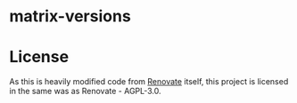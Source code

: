 # matrix-versions

# License

As this is heavily modified code from [Renovate](https://github.com/renovatebot/renovate) itself, this project is licensed in the same was as Renovate - AGPL-3.0.
